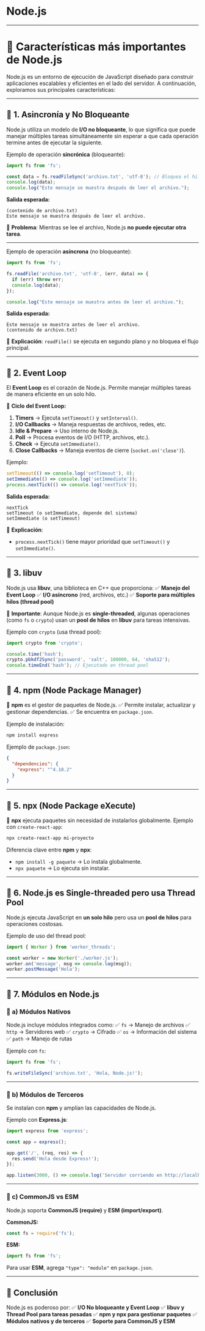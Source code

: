 # Node.js

---

# 🚀 **Características más importantes de Node.js**

Node.js es un entorno de ejecución de JavaScript diseñado para construir aplicaciones escalables y eficientes en el lado del servidor. A continuación, exploramos sus principales características:

---

## 🔹 **1. Asincronía y No Bloqueante**
Node.js utiliza un modelo de **I/O no bloqueante**, lo que significa que puede manejar múltiples tareas simultáneamente sin esperar a que cada operación termine antes de ejecutar la siguiente.

Ejemplo de operación **sincrónica** (bloqueante):
```ts
import fs from 'fs';

const data = fs.readFileSync('archivo.txt', 'utf-8'); // Bloquea el hilo hasta que termine
console.log(data);
console.log("Este mensaje se muestra después de leer el archivo.");
```
**Salida esperada:**
```
(contenido de archivo.txt)
Este mensaje se muestra después de leer el archivo.
```
🔹 **Problema**: Mientras se lee el archivo, Node.js **no puede ejecutar otra tarea**.

---

Ejemplo de operación **asíncrona** (no bloqueante):
```ts
import fs from 'fs';

fs.readFile('archivo.txt', 'utf-8', (err, data) => {
  if (err) throw err;
  console.log(data);
});

console.log("Este mensaje se muestra antes de leer el archivo.");
```
**Salida esperada:**
```
Este mensaje se muestra antes de leer el archivo.
(contenido de archivo.txt)
```
🔹 **Explicación**: `readFile()` se ejecuta en segundo plano y no bloquea el flujo principal.

---

## 🔹 **2. Event Loop**
El **Event Loop** es el corazón de Node.js. Permite manejar múltiples tareas de manera eficiente en un solo hilo.

📌 **Ciclo del Event Loop:**
1. **Timers** → Ejecuta `setTimeout()` y `setInterval()`.
2. **I/O Callbacks** → Maneja respuestas de archivos, redes, etc.
3. **Idle & Prepare** → Uso interno de Node.js.
4. **Poll** → Procesa eventos de I/O (HTTP, archivos, etc.).
5. **Check** → Ejecuta `setImmediate()`.
6. **Close Callbacks** → Maneja eventos de cierre (`socket.on('close')`).

Ejemplo:
```ts
setTimeout(() => console.log('setTimeout'), 0);
setImmediate(() => console.log('setImmediate'));
process.nextTick(() => console.log('nextTick'));
```
**Salida esperada:**
```
nextTick
setTimeout (o setImmediate, depende del sistema)
setImmediate (o setTimeout)
```
🔹 **Explicación**:
- `process.nextTick()` tiene mayor prioridad que `setTimeout()` y `setImmediate()`.

---

## 🔹 **3. libuv**
Node.js usa **libuv**, una biblioteca en C++ que proporciona:
✅ **Manejo del Event Loop**
✅ **I/O asíncrono** (red, archivos, etc.)
✅ **Soporte para múltiples hilos (thread pool)**

🔹 **Importante**: Aunque Node.js es **single-threaded**, algunas operaciones (como `fs` o `crypto`) usan un **pool de hilos** en **libuv** para tareas intensivas.

Ejemplo con `crypto` (usa thread pool):
```ts
import crypto from 'crypto';

console.time('hash');
crypto.pbkdf2Sync('password', 'salt', 100000, 64, 'sha512');
console.timeEnd('hash'); // Ejecutado en thread pool
```

---

## 🔹 **4. npm (Node Package Manager)**
📌 **npm** es el gestor de paquetes de Node.js.
✅ Permite instalar, actualizar y gestionar dependencias.
✅ Se encuentra en `package.json`.

Ejemplo de instalación:
```sh
npm install express
```
Ejemplo de `package.json`:
```json
{
  "dependencies": {
    "express": "^4.18.2"
  }
}
```

---

## 🔹 **5. npx (Node Package eXecute)**
📌 **npx** ejecuta paquetes sin necesidad de instalarlos globalmente.
Ejemplo con `create-react-app`:
```sh
npx create-react-app mi-proyecto
```
Diferencia clave entre **npm** y **npx**:
- `npm install -g paquete` → Lo instala globalmente.
- `npx paquete` → Lo ejecuta sin instalar.

---

## 🔹 **6. Node.js es Single-threaded pero usa Thread Pool**
Node.js ejecuta JavaScript en **un solo hilo** pero usa un **pool de hilos** para operaciones costosas.

Ejemplo de uso del thread pool:
```ts
import { Worker } from 'worker_threads';

const worker = new Worker('./worker.js');
worker.on('message', msg => console.log(msg));
worker.postMessage('Hola');
```

---

## 🔹 **7. Módulos en Node.js**
### **🔹 a) Módulos Nativos**
Node.js incluye módulos integrados como:
✅ `fs` → Manejo de archivos
✅ `http` → Servidores web
✅ `crypto` → Cifrado
✅ `os` → Información del sistema
✅ `path` → Manejo de rutas

Ejemplo con `fs`:
```ts
import fs from 'fs';

fs.writeFileSync('archivo.txt', 'Hola, Node.js!');
```

---

### **🔹 b) Módulos de Terceros**
Se instalan con **npm** y amplían las capacidades de Node.js.

Ejemplo con **Express.js**:
```ts
import express from 'express';

const app = express();

app.get('/', (req, res) => {
  res.send('Hola desde Express!');
});

app.listen(3000, () => console.log('Servidor corriendo en http://localhost:3000'));
```

---

### **🔹 c) CommonJS vs ESM**
Node.js soporta **CommonJS (require)** y **ESM (import/export)**.

**CommonJS:**
```ts
const fs = require('fs');
```
**ESM:**
```ts
import fs from 'fs';
```
Para usar **ESM**, agrega `"type": "module"` en `package.json`.

---

## **🚀 Conclusión**
Node.js es poderoso por:
✅ **I/O No bloqueante y Event Loop**
✅ **libuv y Thread Pool para tareas pesadas**
✅ **npm y npx para gestionar paquetes**
✅ **Módulos nativos y de terceros**
✅ **Soporte para CommonJS y ESM**

